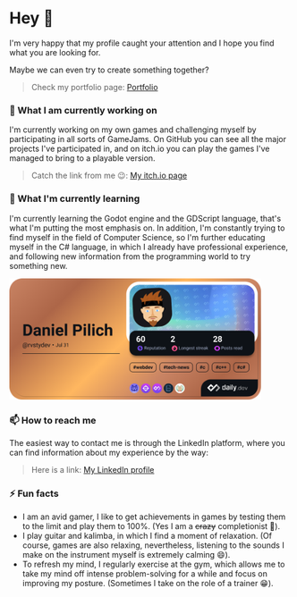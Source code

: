 # Hey 👋
I'm very happy that my profile caught your attention and I hope you find what you are looking for.

Maybe we can even try to create something together?
> Check my portfolio page: [Portfolio](https://danielpilich.github.io/)
### 🔭 What I am currently working on
I'm currently working on my own games and challenging myself by participating in all sorts of GameJams. 
On GitHub you can see all the major projects I've participated in, and on itch.io you can play the games I've managed to bring to a playable version. 
> Catch the link from me 😉: [My itch.io page](https://daniel-rusty-pilich.itch.io/)
### 🌱 What I'm currently learning
I'm currently learning the Godot engine and the GDScript language, that's what I'm putting the most emphasis on. In addition, I'm constantly trying to find myself in the field of Computer Science, so I'm further educating myself in the C# language, in which I already have professional experience, and following new information from the programming world to try something new.

<a href="https://app.daily.dev/rvstydev"><img src="./devcard.png" width="450" alt="Daniel Pilich's Dev Card"/></a>
### 📫 How to reach me
The easiest way to contact me is through the LinkedIn platform, where you can find information about my experience by the way: 
> Here is a link: [My LinkedIn profile](https://www.linkedin.com/in/daniel-pilich/)
### ⚡ Fun facts
- I am an avid gamer, I like to get achievements in games by testing them to the limit and play them to 100%. (Yes I am a ~~crazy~~ completionist 🤪).
- I play guitar and kalimba, in which I find a moment of relaxation. (Of course, games are also relaxing, nevertheless, listening to the sounds I make on the instrument myself is extremely calming 😄).
- To refresh my mind, I regularly exercise at the gym, which allows me to take my mind off intense problem-solving for a while and focus on improving my posture. (Sometimes I take on the role of a trainer 😁).
